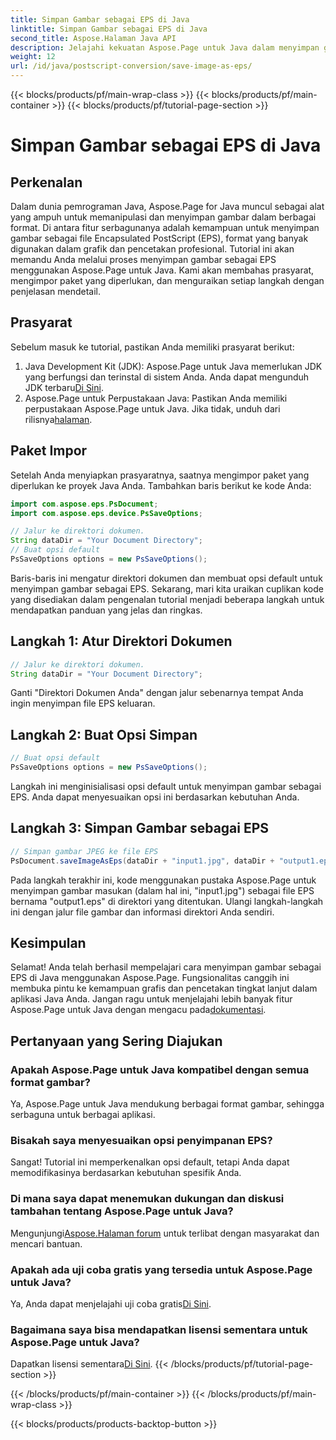 ```yaml
---
title: Simpan Gambar sebagai EPS di Java
linktitle: Simpan Gambar sebagai EPS di Java
second_title: Aspose.Halaman Java API
description: Jelajahi kekuatan Aspose.Page untuk Java dalam menyimpan gambar sebagai EPS dengan mudah. Tingkatkan kemampuan grafis dan pencetakan Anda dengan perpustakaan Java serbaguna ini.
weight: 12
url: /id/java/postscript-conversion/save-image-as-eps/
---
```


{{< blocks/products/pf/main-wrap-class >}}
{{< blocks/products/pf/main-container >}}
{{< blocks/products/pf/tutorial-page-section >}}

# Simpan Gambar sebagai EPS di Java

## Perkenalan
Dalam dunia pemrograman Java, Aspose.Page for Java muncul sebagai alat yang ampuh untuk memanipulasi dan menyimpan gambar dalam berbagai format. Di antara fitur serbagunanya adalah kemampuan untuk menyimpan gambar sebagai file Encapsulated PostScript (EPS), format yang banyak digunakan dalam grafik dan pencetakan profesional.
Tutorial ini akan memandu Anda melalui proses menyimpan gambar sebagai EPS menggunakan Aspose.Page untuk Java. Kami akan membahas prasyarat, mengimpor paket yang diperlukan, dan menguraikan setiap langkah dengan penjelasan mendetail.
## Prasyarat
Sebelum masuk ke tutorial, pastikan Anda memiliki prasyarat berikut:
1.  Java Development Kit (JDK): Aspose.Page untuk Java memerlukan JDK yang berfungsi dan terinstal di sistem Anda. Anda dapat mengunduh JDK terbaru[Di Sini](https://www.oracle.com/java/technologies/javase-downloads.html).
2.  Aspose.Page untuk Perpustakaan Java: Pastikan Anda memiliki perpustakaan Aspose.Page untuk Java. Jika tidak, unduh dari rilisnya[halaman](https://releases.aspose.com/page/java/).
## Paket Impor
Setelah Anda menyiapkan prasyaratnya, saatnya mengimpor paket yang diperlukan ke proyek Java Anda. Tambahkan baris berikut ke kode Anda:
```java
import com.aspose.eps.PsDocument;
import com.aspose.eps.device.PsSaveOptions;

// Jalur ke direktori dokumen.
String dataDir = "Your Document Directory";
// Buat opsi default
PsSaveOptions options = new PsSaveOptions();
```
Baris-baris ini mengatur direktori dokumen dan membuat opsi default untuk menyimpan gambar sebagai EPS.
Sekarang, mari kita uraikan cuplikan kode yang disediakan dalam pengenalan tutorial menjadi beberapa langkah untuk mendapatkan panduan yang jelas dan ringkas.
## Langkah 1: Atur Direktori Dokumen
```java
// Jalur ke direktori dokumen.
String dataDir = "Your Document Directory";
```
Ganti "Direktori Dokumen Anda" dengan jalur sebenarnya tempat Anda ingin menyimpan file EPS keluaran.
## Langkah 2: Buat Opsi Simpan
```java
// Buat opsi default
PsSaveOptions options = new PsSaveOptions();
```
Langkah ini menginisialisasi opsi default untuk menyimpan gambar sebagai EPS. Anda dapat menyesuaikan opsi ini berdasarkan kebutuhan Anda.
## Langkah 3: Simpan Gambar sebagai EPS
```java
// Simpan gambar JPEG ke file EPS
PsDocument.saveImageAsEps(dataDir + "input1.jpg", dataDir + "output1.eps", options);
```
Pada langkah terakhir ini, kode menggunakan pustaka Aspose.Page untuk menyimpan gambar masukan (dalam hal ini, "input1.jpg") sebagai file EPS bernama "output1.eps" di direktori yang ditentukan.
Ulangi langkah-langkah ini dengan jalur file gambar dan informasi direktori Anda sendiri.
## Kesimpulan
Selamat! Anda telah berhasil mempelajari cara menyimpan gambar sebagai EPS di Java menggunakan Aspose.Page. Fungsionalitas canggih ini membuka pintu ke kemampuan grafis dan pencetakan tingkat lanjut dalam aplikasi Java Anda.
 Jangan ragu untuk menjelajahi lebih banyak fitur Aspose.Page untuk Java dengan mengacu pada[dokumentasi](https://reference.aspose.com/page/java/).
## Pertanyaan yang Sering Diajukan
### Apakah Aspose.Page untuk Java kompatibel dengan semua format gambar?
Ya, Aspose.Page untuk Java mendukung berbagai format gambar, sehingga serbaguna untuk berbagai aplikasi.
### Bisakah saya menyesuaikan opsi penyimpanan EPS?
Sangat! Tutorial ini memperkenalkan opsi default, tetapi Anda dapat memodifikasinya berdasarkan kebutuhan spesifik Anda.
### Di mana saya dapat menemukan dukungan dan diskusi tambahan tentang Aspose.Page untuk Java?
 Mengunjungi[Aspose.Halaman forum](https://forum.aspose.com/c/page/39) untuk terlibat dengan masyarakat dan mencari bantuan.
### Apakah ada uji coba gratis yang tersedia untuk Aspose.Page untuk Java?
 Ya, Anda dapat menjelajahi uji coba gratis[Di Sini](https://releases.aspose.com/).
### Bagaimana saya bisa mendapatkan lisensi sementara untuk Aspose.Page untuk Java?
 Dapatkan lisensi sementara[Di Sini](https://purchase.aspose.com/temporary-license/).
{{< /blocks/products/pf/tutorial-page-section >}}

{{< /blocks/products/pf/main-container >}}
{{< /blocks/products/pf/main-wrap-class >}}

{{< blocks/products/products-backtop-button >}}
